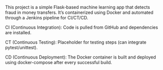This project is a simple Flask-based machine learning app that detects fraud in money transfers. It’s containerized using Docker and automated through a Jenkins pipeline for CI/CT/CD.

CI (Continuous Integration): Code is pulled from GitHub and dependencies are installed.

CT (Continuous Testing): Placeholder for testing steps (can integrate pytest/unittest).

CD (Continuous Deployment): The Docker container is built and deployed using docker-compose after every successful build.
